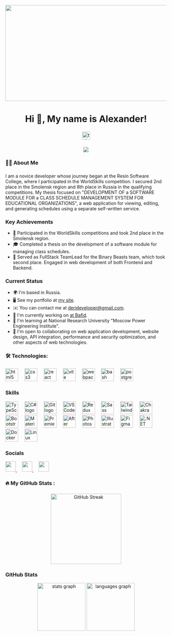 <br clear="both">

<div align="center">
  <img height="300" width="600" src="https://user-images.githubusercontent.com/74038190/225813708-98b745f2-7d22-48cf-9150-083f1b00d6c9.gif"  />
</div>

###

<h1 align="center">Hi 👋, My name is Alexander!</h1>

###

<div align="center">
  <a href="https://t.me/GulidovAlexander" target="_blank">
    <img src="https://img.shields.io/static/v1?message=Telegram&logo=telegram&label=&color=2CA5E0&logoColor=white&labelColor=&style=for-the-badge" height="25" alt="telegram logo"  />
  </a>
</div>

###

<div align="center">
  <img src="https://visitor-badge.laobi.icu/badge?page_id=gulidovalexander.gulidovalexander&"  />
</div>

###

<h3 align="left">👩‍💻 About Me</h3>

###

<p align="left">
  I am a novice developer whose journey began at the Resin Software College, where I participated in the WorldSkills competition. I secured 2nd place in the Smolensk region and 8th place in Russia in the qualifying competitions. My thesis focused on "DEVELOPMENT OF a SOFTWARE MODULE FOR a CLASS SCHEDULE MANAGEMENT SYSTEM FOR EDUCATIONAL ORGANIZATIONS", a web application for viewing, editing, and generating schedules using a separate self-written service.
</p>

### Key Achievements

- 🥈 Participated in the WorldSkills competitions and took 2nd place in the Smolensk region.
- 🎓 Completed a thesis on the development of a software module for managing class schedules.
- 🚀 Served as FullStack TeamLead for the Binary Beasts team, which took second place. Engaged in web development of both Frontend and Backend.

### Current Status

- 🌍 I'm based in Russia.
- 🖥️ See my portfolio at [my site](http://derideveloper.ru/developer/projects).
- ✉️ You can contact me at [derideveloper@gmail.com](mailto:derideveloper@gmail.com).
- 🚀 I'm currently working on [at Bafid](http://bafid.com).
- 🧠 I'm learning at National Research University "Moscow Power Engineering Institute".
- 🤝 I'm open to collaborating on web application development, website design, API integration, performance and security optimization, and other aspects of web technologies.

###

<h3 align="left">🛠 Technologies:</h3>

###

<div align="left">
  <img src="https://cdn.jsdelivr.net/gh/devicons/devicon/icons/html5/html5-original.svg" height="40" alt="html5 logo"  />
  <img width="12" />
  <img src="https://cdn.jsdelivr.net/gh/devicons/devicon/icons/css3/css3-original.svg" height="40" alt="css3 logo"  />
  <img width="12" />
  <img src="https://cdn.jsdelivr.net/gh/devicons/devicon/icons/react/react-original.svg" height="40" alt="react logo"  />
  <img width="12" />
  <img src="https://skillicons.dev/icons?i=vite" height="40" alt="vite logo"  />
  <img width="12" />
  <img src="https://cdn.simpleicons.org/webpack/8DD6F9" height="40" alt="webpack logo"  />
  <img width="12" />
  <img src="https://cdn.simpleicons.org/gnubash/4EAA25" height="40" alt="bash logo"  />
  <img width="12" />
  <img src="https://skillicons.dev/icons?i=postgres" height="40" alt="postgresql logo"  />
</div>

### Skills

<div align="left">
  <img src="https://raw.githubusercontent.com/danielcranney/readme-generator/main/public/icons/skills/typescript-colored.svg" height="40" alt="TypeScript logo"  />
  <img width="12" />
  <img src="https://raw.githubusercontent.com/danielcranney/readme-generator/main/public/icons/skills/csharp-colored.svg" height="40" alt="C# logo"  />
  <img width="12" />
  <img src="https://raw.githubusercontent.com/danielcranney/readme-generator/main/public/icons/skills/git-colored.svg" height="40" alt="Git logo"  />
  <img width="12" />
  <img src="https://raw.githubusercontent.com/danielcranney/readme-generator/main/public/icons/skills/visualstudiocode.svg" height="40" alt="VS Code logo"  />
  <img width="12" />
  <img src="https://raw.githubusercontent.com/danielcranney/readme-generator/main/public/icons/skills/redux-colored.svg" height="40" alt="Redux logo"  />
  <img width="12" />
  <img src="https://raw.githubusercontent.com/danielcranney/readme-generator/main/public/icons/skills/sass-colored.svg" height="40" alt="Sass logo"  />
  <img width="12" />
  <img src="https://raw.githubusercontent.com/danielcranney/readme-generator/main/public/icons/skills/tailwindcss-colored.svg" height="40" alt="TailwindCSS logo"  />
  <img width="12" />
  <img src="https://raw.githubusercontent.com/danielcranney/readme-generator/main/public/icons/skills/chakra-colored.svg" height="40" alt="Chakra UI logo"  />
  <img width="12" />
  <img src="https://raw.githubusercontent.com/danielcranney/readme-generator/main/public/icons/skills/bootstrap-colored.svg" height="40" alt="Bootstrap logo"  />
  <img width="12" />
  <img src="https://raw.githubusercontent.com/danielcranney/readme-generator/main/public/icons/skills/materialui-colored.svg" height="40" alt="Material UI logo"  />
  <img width="12" />
  <img src="https://raw.githubusercontent.com/danielcranney/readme-generator/main/public/icons/skills/premierepro-colored-dark.svg" height="40" alt="Premiere Pro logo"  />
  <img width="12" />
  <img src="https://raw.githubusercontent.com/danielcranney/readme-generator/main/public/icons/skills/aftereffects-colored-dark.svg" height="40" alt="After Effects logo"  />
  <img width="12" />
  <img src="https://raw.githubusercontent.com/danielcranney/readme-generator/main/public/icons/skills/photoshop-colored-dark.svg" height="40" alt="Photoshop logo"  />
  <img width="12" />
  <img src="https://raw.githubusercontent.com/danielcranney/readme-generator/main/public/icons/skills/illustrator-colored-dark.svg" height="40" alt="Illustrator logo"  />
  <img width="12" />
  <img src="https://raw.githubusercontent.com/danielcranney/readme-generator/main/public/icons/skills/figma-colored.svg" height="40" alt="Figma logo"  />
  <img width="12" />
  <img src="https://raw.githubusercontent.com/danielcranney/readme-generator/main/public/icons/skills/dot-net-colored.svg" height="40" alt=".NET logo"  />
  <img width="12" />
  <img src="https://raw.githubusercontent.com/danielcranney/readme-generator/main/public/icons/skills/docker-colored.svg" height="40" alt="Docker logo"  />
  <img width="12" />
  <img src="https://raw.githubusercontent.com/danielcranney/readme-generator/main/public/icons/skills/linux-colored.svg" height="40" alt="Linux logo"  />
</div>

### Socials

<p align="left"> 
  <a href="https://www.github.com/GulidovAlexander" target="_blank" rel="noreferrer"> 
    <picture> 
      <source media="(prefers-color-scheme: dark)" srcset="https://raw.githubusercontent.com/danielcranney/readme-generator/main/public/icons/socials/github-dark.svg" /> 
      <source media="(prefers-color-scheme: light)" srcset="https://raw.githubusercontent.com/danielcranney/readme-generator/main/public/icons/socials/github.svg" /> 
      <img src="https://raw.githubusercontent.com/danielcranney/readme-generator/main/public/icons/socials/github.svg" width="32" height="32" /> 
    </picture> 
  </a>
  <img width="12" />
  <a href="https://vk.com/GulidovAlexander" target="_blank" rel="noreferrer"> 
    <picture> 
      <source media="(prefers-color-scheme: dark)" srcset="https://vk.com/images/icons/favicons/fav_logo.ico" /> 
      <source media="(prefers-color-scheme: light)" srcset="https://vk.com/images/icons/favicons/fav_logo.ico" /> 
      <img src="https://vk.com/images/icons/favicons/fav_logo.ico" width="32" height="32" /> 
    </picture> 
  </a>
  <img width="12" />
  <a href="https://t.me/GulidovAlexanderDev" target="_blank" rel="noreferrer"> 
    <picture> 
      <source media="(prefers-color-scheme: dark)" srcset="https://telegram.org/favicon.ico" /> 
      <source media="(prefers-color-scheme: light)" srcset="https://telegram.org/favicon.ico" /> 
      <img src="https://telegram.org/favicon.ico" width="32" height="32" /> 
    </picture> 
  </a>
</p>

###

<h3 align="left">🔥   My GitHub Stats :</h3>

###

<div align="center">
	<a href="https://git.io/streak-stats"><img src="https://streak-stats.demolab.com?user=GulidovAlexander&theme=tokyonight-duo&hide_border=false&border_radius=5&order=3" height="220" alt="GitHub Streak" /></a>
</div>

### GitHub Stats

<div align="center">
  <img src="https://github-readme-stats.vercel.app/api?username=GulidovAlexander&hide_title=false&hide_rank=false&show_icons=true&include_all_commits=true&count_private=true&disable_animations=false&theme=dracula&locale=en&hide_border=false&order=1" height="150" alt="stats graph"  />
  <img src="https://github-readme-stats.vercel.app/api/top-langs?username=GulidovAlexander&locale=en&hide_title=false&layout=compact&card_width=320&langs_count=5&theme=dracula&hide_border=false&order=2" height="150" alt="languages graph"  />
</div>

###

